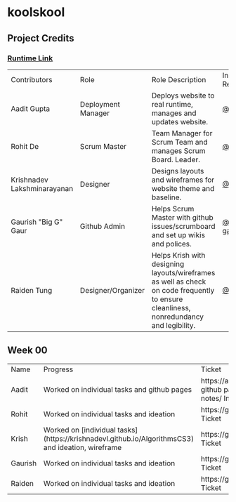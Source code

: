 # koolskool


## Project Credits

### [Runtime Link]()

<table>
    <tr>
        <td>Contributors</td>
        <td>Role</td>
        <td>Role Description</td>
        <td>Individual Repos</td>
        <td>GitHub</td>
        <td>Tasks</td>
        <td>Commits</td>
    </tr>
    <tr>
        <td>Aadit Gupta</td>
        <td>Deployment Manager</td>
        <td>Deploys website to real runtime, manages and updates website.</td>
        <td><a href="https://github.com/aaditgupta21">@aaditgupta21</a></td>
        <td><a href="https://github.com/aaditgupta21/csp-notes">Aadit's Repo</a></td>
        <td><a href="https://github.com/aaditgupta21/Fotography/issues/assigned/aaditgupta21">Tasks</a></td>
        <td><a href="https://github.com/aaditgupta21/Fotography/commits/main?author=aaditgupta21">Commits</a></td>
    </tr>
    <tr>
        <td>Rohit De</td>
        <td>Scrum Master</td>
        <td>Team Manager for Scrum Team and manages Scrum Board. Leader.</td>
        <td><a href="https://github.com/rohitd3">@rohitd3</a></td>
        <td><a href="https://github.com/rohitd3/rohit-csp3-algo">Rohit's Repo</a></td>
        <td><a href="https://github.com/aaditgupta21/Fotography/issues/assigned/rohitd3">Tasks</a></td>
        <td><a href="https://github.com/aaditgupta21/Fotography/commits/main?author=rohitd3">Commits</a></td>
    </tr>
    <tr>
        <td>Krishnadev Lakshminarayanan</td>
        <td>Designer</td>
        <td>Designs layouts and wireframes for website theme and baseline.</td>
        <td><a href="https://github.com/KrishnadevL">@KrishnadevL</a></td>
        <td><a href="https://github.com/KrishnadevL/AlgorithmsCS3">Krish's Repo</a></td>
        <td><a href="https://github.com/aaditgupta21/Fotography/issues/assigned/KrishnadevL">Tasks</a></td>
        <td><a href="https://github.com/aaditgupta21/Fotography/commits/main?author=KrishnadevL">Commits</a></td>
    </tr>
     <tr>
        <td>Gaurish "Big G" Gaur</td>
        <td>Github Admin</td>
        <td>Helps Scrum Master with github issues/scrumboard and set up wikis and polices.</td>
        <td><a href="https://github.com/gaurish-gaur">@gaurish-gaur</a></td>
        <td><a href="https://github.com/gaurish-gaur/gaurishgaur-tri3">Gaurish's Repo</a></td>
        <td><a href="https://github.com/aaditgupta21/Fotography/issues/assigned/gaurish-gaur">Tasks</a></td>
        <td><a href="https://github.com/aaditgupta21/Fotography/commits/main?author=gaurish-gaur">Commits</a></td>
    </tr> 
    <tr>
        <td>Raiden Tung</td>
        <td>Designer/Organizer</td>
        <td>Helps Krish with designing layouts/wireframes as well as check on code frequently to ensure cleanliness, nonredundancy and legibility.</td>
        <td><a href="https://github.com/MadCacti">@MadCacti</a></td>
        <td><a href="https://github.com/MadCacti/bipbapbopbepbup">Raiden's Repo</a></td>
        <td><a href="https://github.com/aaditgupta21/Fotography/issues/assigned/MadCacti">Tasks</a></td>
        <td><a href="https://github.com/aaditgupta21/Fotography/commits/main?author=MadCacti">Commits</a></td>
    </tr>
</table>


## Week 00



<table>
    <tr>
        <td>Name</td>
        <td>Progress</td>
        <td>Ticket</td>
    </tr>
    <tr>
        <td>Aadit</td>
        <td>Worked on individual tasks and github pages</td>
        <td>https://aaditgupta21.github.io/koolskool/ Link to github pages https://aaditgupta21.github.io/csp-notes/ Individual work </td>
    </tr>
    <tr>
        <td>Rohit</td>
        <td>Worked on individual tasks and ideation</td>
        <td>https://github.com/aaditgupta21/koolskool/issues/2 Ticket </td>
    </tr>
    <tr>
        <td>Krish</td>
        <td>Worked on [individual tasks](https://krishnadevl.github.io/AlgorithmsCS3) and ideation, wireframe</td>
        <td>https://github.com/aaditgupta21/koolskool/issues/2 Ticket</a></td>
    </tr>
    <tr>
        <td>Gaurish</td>
        <td>Worked on individual tasks and ideation</td>
        <td>https://github.com/aaditgupta21/koolskool/issues/2 Ticket</a></td>
    </tr>
    <tr>
        <td>Raiden</td>
        <td>Worked on individual tasks and ideation</td>
        <td>https://github.com/aaditgupta21/koolskool/issues/2 Ticket</td>
    </tr>
</table>
